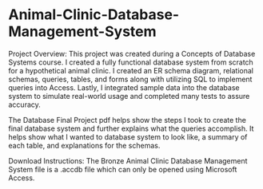 # Animal-Clinic-Database-Management-System

Project Overview: This project was created during a Concepts of Database Systems course. I created a fully functional database system from scratch for a hypothetical animal clinic. I created an ER schema diagram, relational schemas, queries, tables, and forms along with utilizing SQL to implement queries into Access. Lastly, I integrated sample data into the database system to simulate real-world usage and completed many tests to assure accuracy.

The Database Final Project pdf helps show the steps I took to create the final database system and further explains what the queries accomplish. It helps show what I wanted to database system to look like, a summary of each table, and explanations for the schemas.

Download Instructions: The Bronze Animal Clinic Database Management System file is a .accdb file which can only be opened using Microsoft Access.
 

